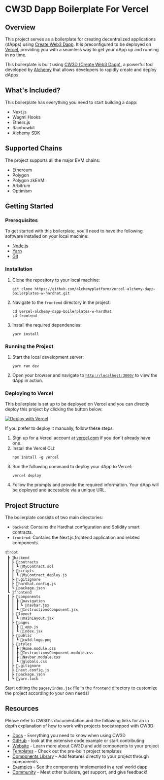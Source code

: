 # CW3D Dapp Boilerplate For Vercel

## Overview

This project serves as a boilerplate for creating decentralized applications (dApps) using [Create Web3 Dapp](https://github.com/alchemyplatform/create-web3-dapp). It is preconfigured to be deployed on [Vercel](https://vercel.com/), providing you with a seamless way to get your dApp up and running in no time.

This boilerplate is built using [CW3D (Create Web3 Dapp)](https://github.com/alchemyplatform/create-web3-dapp), a powerful tool developed by [Alchemy](https://www.alchemy.com/) that allows developers to rapidly create and deploy dApps.

## What's Included?

This boilerplate has everything you need to start building a dapp:

- Next.js
- Wagmi Hooks
- Ethers.js
- Rainbowkit
- Alchemy SDK

## Supported Chains

The project supports all the major EVM chains:

 - Ethereum
 - Polygon
 - Polygon zkEVM
 - Arbitrum
 - Optimism


## Getting Started

### Prerequisites

To get started with this boilerplate, you'll need to have the following software installed on your local machine:

- [Node.js](https://nodejs.org/)
- [Yarn](https://yarnpkg.com/)
- [Git](https://git-scm.com/)

### Installation

1. Clone the repository to your local machine:
   ```
   git clone https://github.com/alchemyplatform/vercel-alchemy-dapp-boilerplates-w-hardhat.git
   ```
2. Navigate to the `frontend` directory in the project:
   ```
   cd vercel-alchemy-dapp-boilerplates-w-hardhat
   cd frontend
   ```
3. Install the required dependencies:
   ```
   yarn install
   ```

### Running the Project

1. Start the local development server:
   ```
   yarn run dev
   ```
2. Open your browser and navigate to [`http://localhost:3000/`](http://localhost:3000/) to view the dApp in action.

### Deploying to Vercel

This boilerplate is set up to be deployed on Vercel and you can directly deploy this project by clicking the button below:

[![Deploy with Vercel](https://vercel.com/button)](https://vercel.com/new/clone?repository-url=https%3A%2F%2Fgithub.com%2Falchemyplatform%2Fvercel-alchemy-dapp-boilerplates-w-hardhat%2Ftree%2Fmain%2Ffrontend)

 If you prefer to deploy it manually, follow these steps:

1. Sign up for a Vercel account at [vercel.com](https://vercel.com/) if you don't already have one.
2. Install the Vercel CLI:
   ```
   npm install -g vercel
   ```
3. Run the following command to deploy your dApp to Vercel:
   ```
   vercel deploy
   ```
4. Follow the prompts and provide the required information. Your dApp will be deployed and accessible via a unique URL.

## Project Structure

The boilerplate consists of two main directories:

- `backend`: Contains the Hardhat configuration and Solidity smart contracts.
- `frontend`: Contains the Next.js frontend application and related components.

```
📦root
 ┣ 📂backend
 ┃ ┣ 📂contracts
 ┃ ┃ ┗ 📜MyContract.sol
 ┃ ┣ 📂scripts
 ┃ ┃ ┗ 📜MyContract_deploy.js
 ┃ ┣ 📜.gitignore
 ┃ ┣ 📜hardhat.config.js
 ┃ ┗ 📜package.json
 ┗ 📂frontend
 ┃ ┣ 📂components
 ┃ ┃ ┣ 📂navigation
 ┃ ┃ ┃ ┗ 📜navbar.jsx
 ┃ ┃ ┗ 📜InstructionsComponent.jsx
 ┃ ┣ 📂layout
 ┃ ┃ ┗ 📜mainLayout.jsx
 ┃ ┣ 📂pages
 ┃ ┃ ┣ 📜_app.js
 ┃ ┃ ┗ 📜index.jsx
 ┃ ┣ 📂public
 ┃ ┃ ┗ 📜cw3d-logo.png
 ┃ ┣ 📂styles
 ┃ ┃ ┣ 📜Home.module.css
 ┃ ┃ ┣ 📜InstructionsComponent.module.css
 ┃ ┃ ┣ 📜Navbar.module.css
 ┃ ┃ ┗ 📜globals.css
 ┃ ┣ 📜.gitignore
 ┃ ┣ 📜next.config.js
 ┃ ┣ 📜package.json
 ┃ ┗ 📜yarn.lock
```

Start editing the `pages/index.jsx` file in the `frontend` directory to customize the project according to your own needs!

## Resources
Please refer to CW3D's documentation and the following links for an in depth explanation of how to work with projects bootstrapped with CW3D:

-   [Docs](https://docs.alchemy.com/docs/create-web3-dapp) - Everything you need to know when using CW3D
-   [GitHub](https://github.com/alchemyplatform/create-web3-dapp) - look at the extensive code example or start contributing
-   [Website](https://createweb3dapp.alchemy.com) - Learn more about CW3D and add components to your project
-   [Templates](https://createweb3dapp.alchemy.com/#templates) - Check out the pre-built project templates
-   [Components Library](https://createweb3dapp.alchemy.com/#components) - Add features directly to your project through components
-   [Examples](https://github.com/alchemyplatform/create-web3-dapp-examples) - See the components implemented in a real world dapp
-   [Community](https://t.me/createweb3dapp) - Meet other builders, get support, and give feedback!
